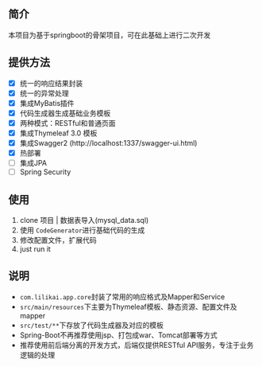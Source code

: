 ## 简介
  本项目为基于springboot的骨架项目，可在此基础上进行二次开发

## 提供方法
  - [x] 统一的响应结果封装
  - [x] 统一的异常处理
  - [x] 集成MyBatis插件
  - [x] 代码生成器生成基础业务模板
  - [x] 两种模式：RESTful和普通页面
  - [x] 集成Thymeleaf 3.0 模板
  - [x] 集成Swagger2 (http://localhost:1337/swagger-ui.html)
  - [x] 热部署
  - [ ] 集成JPA
  - [ ] Spring Security

## 使用
  1. clone 项目 | 数据表导入(mysql_data.sql)
  2. 使用 ```CodeGenerator```进行基础代码的生成
  3. 修改配置文件，扩展代码
  4. just run it

## 说明
  - ```com.lilikai.app.core```封装了常用的响应格式及Mapper和Service
  - ```src/main/resources```下主要为Thymeleaf模板、静态资源、配置文件及mapper
  - ```src/test/**```下存放了代码生成器及对应的模板
  - Spring-Boot不再推荐使用jsp、打包成war、Tomcat部署等方式
  - 推荐使用前后端分离的开发方式，后端仅提供RESTful API服务，专注于业务逻辑的处理

